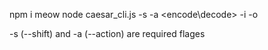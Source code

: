 
npm i meow
node caesar_cli.js -s <number> -a <encode\decode> -i <input-file> -o <output-file>


-s (--shift) and -a (--action) are required flages